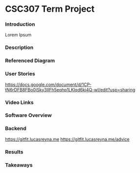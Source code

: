 # CSC307 Term Project

### Introduction
Lorem Ipsum 

### Description

### Referenced Diagram

### User Stories
https://docs.google.com/document/d/1CP-tN6rDFB8FBo0jSky3IIFh5eqhp1LKlqd6ki4Q-wI/edit?usp=sharing
### Video Links 

### Software Overview 


### Backend

https://gitfit.lucasreyna.me
https://gitfit.lucasreyna.me/advice

### Results 


### Takeaways 


